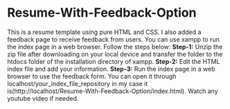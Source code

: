 # Resume-With-Feedback-Option
This is a resume template using pure HTML and CSS. I also added a feedback page to receive feedback from users. You can use  xampp to run the index page in a web browser. Follow the steps below:
**Step-1:**
Unzip the zip file after downloading on your local device and transfer the folder to the htdocs folder of the installation directory of xampp.
**Step-2:**
Edit the HTML index file and add your information. 
**Step-3:**
Run the index page in a web browser to use the feedback form. You can open it through localhost/your_index_file_repository in my case it is(http://localhost/Resume-With-Feedback-Option/index.html). Watch any youtube video if needed. 
